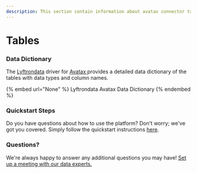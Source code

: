 ```yaml
---
description: This section contain information about avatax connector tables information
---
```


# Tables

### Data Dictionary

The [Lyftrondata](https://www.lyftrondata.com/) driver for [Avatax](None/)[ ](https://www.lyftrondata.com/integration/avatax/)provides a detailed data dictionary of the tables with data types and column names.

{% embed url="None" %}
Lyftrondata Avatax Data Dictionary
{% endembed %}

### Quickstart Steps

Do you have questions about how to use the platform? Don't worry; we've got you covered. Simply follow the quickstart instructions [here](../README.md).

### Questions? <a href="#questions" id="questions"></a>

We're always happy to answer any additional questions you may have! [Set up a meeting with our data experts.](https://www.lyftrondata.com/book-a-meeting/)

